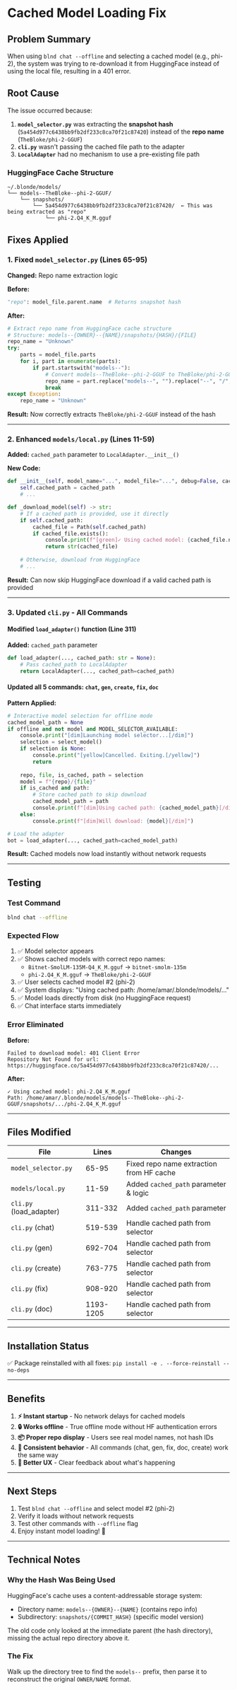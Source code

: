 # Cached Model Loading Fix

## Problem Summary
When using `blnd chat --offline` and selecting a cached model (e.g., phi-2), the system was trying to re-download it from HuggingFace instead of using the local file, resulting in a 401 error.

## Root Cause
The issue occurred because:

1. **`model_selector.py`** was extracting the **snapshot hash** (`5a454d977c6438bb9fb2df233c8ca70f21c87420`) instead of the **repo name** (`TheBloke/phi-2-GGUF`)
2. **`cli.py`** wasn't passing the cached file path to the adapter
3. **`LocalAdapter`** had no mechanism to use a pre-existing file path

### HuggingFace Cache Structure
```
~/.blonde/models/
└── models--TheBloke--phi-2-GGUF/
    └── snapshots/
        └── 5a454d977c6438bb9fb2df233c8ca70f21c87420/  ← This was being extracted as "repo"
            └── phi-2.Q4_K_M.gguf
```

## Fixes Applied

### 1. Fixed `model_selector.py` (Lines 65-95)
**Changed:** Repo name extraction logic

**Before:**
```python
"repo": model_file.parent.name  # Returns snapshot hash
```

**After:**
```python
# Extract repo name from HuggingFace cache structure
# Structure: models--{OWNER}--{NAME}/snapshots/{HASH}/{FILE}
repo_name = "Unknown"
try:
    parts = model_file.parts
    for i, part in enumerate(parts):
        if part.startswith("models--"):
            # Convert models--TheBloke--phi-2-GGUF to TheBloke/phi-2-GGUF
            repo_name = part.replace("models--", "").replace("--", "/", 1)
            break
except Exception:
    repo_name = "Unknown"
```

**Result:** Now correctly extracts `TheBloke/phi-2-GGUF` instead of the hash

---

### 2. Enhanced `models/local.py` (Lines 11-59)
**Added:** `cached_path` parameter to `LocalAdapter.__init__()`

**New Code:**
```python
def __init__(self, model_name="...", model_file="...", debug=False, cached_path: str = None):
    self.cached_path = cached_path
    # ...

def _download_model(self) -> str:
    # If a cached path is provided, use it directly
    if self.cached_path:
        cached_file = Path(self.cached_path)
        if cached_file.exists():
            console.print(f"[green]✓ Using cached model: {cached_file.name}[/green]")
            return str(cached_file)
    
    # Otherwise, download from HuggingFace
    # ...
```

**Result:** Can now skip HuggingFace download if a valid cached path is provided

---

### 3. Updated `cli.py` - All Commands

#### Modified `load_adapter()` function (Line 311)
**Added:** `cached_path` parameter

```python
def load_adapter(..., cached_path: str = None):
    # Pass cached_path to LocalAdapter
    return LocalAdapter(..., cached_path=cached_path)
```

#### Updated all 5 commands: `chat`, `gen`, `create`, `fix`, `doc`

**Pattern Applied:**
```python
# Interactive model selection for offline mode
cached_model_path = None
if offline and not model and MODEL_SELECTOR_AVAILABLE:
    console.print("[dim]Launching model selector...[/dim]")
    selection = select_model()
    if selection is None:
        console.print("[yellow]Cancelled. Exiting.[/yellow]")
        return
    
    repo, file, is_cached, path = selection
    model = f"{repo}/{file}"
    if is_cached and path:
        # Store cached path to skip download
        cached_model_path = path
        console.print(f"[dim]Using cached path: {cached_model_path}[/dim]")
    else:
        console.print(f"[dim]Will download: {model}[/dim]")

# Load the adapter
bot = load_adapter(..., cached_path=cached_model_path)
```

**Result:** Cached models now load instantly without network requests

---

## Testing

### Test Command
```bash
blnd chat --offline
```

### Expected Flow
1. ✅ Model selector appears
2. ✅ Shows cached models with correct repo names:
   - `Bitnet-SmolLM-135M-Q4_K_M.gguf` → `bitnet-smolm-135m`
   - `phi-2.Q4_K_M.gguf` → `TheBloke/phi-2-GGUF`
3. ✅ User selects cached model #2 (phi-2)
4. ✅ System displays: "Using cached path: /home/amar/.blonde/models/..."
5. ✅ Model loads directly from disk (no HuggingFace request)
6. ✅ Chat interface starts immediately

### Error Eliminated
**Before:**
```
Failed to download model: 401 Client Error
Repository Not Found for url: https://huggingface.co/5a454d977c6438bb9fb2df233c8ca70f21c87420/...
```

**After:**
```
✓ Using cached model: phi-2.Q4_K_M.gguf
Path: /home/amar/.blonde/models/models--TheBloke--phi-2-GGUF/snapshots/.../phi-2.Q4_K_M.gguf
```

---

## Files Modified

| File | Lines | Changes |
|------|-------|---------|
| `model_selector.py` | 65-95 | Fixed repo name extraction from HF cache |
| `models/local.py` | 11-59 | Added `cached_path` parameter & logic |
| `cli.py` (load_adapter) | 311-332 | Added `cached_path` parameter |
| `cli.py` (chat) | 519-539 | Handle cached path from selector |
| `cli.py` (gen) | 692-704 | Handle cached path from selector |
| `cli.py` (create) | 763-775 | Handle cached path from selector |
| `cli.py` (fix) | 908-920 | Handle cached path from selector |
| `cli.py` (doc) | 1193-1205 | Handle cached path from selector |

---

## Installation Status
✅ Package reinstalled with all fixes: `pip install -e . --force-reinstall --no-deps`

---

## Benefits

1. **⚡ Instant startup** - No network delays for cached models
2. **🔒 Works offline** - True offline mode without HF authentication errors
3. **📦 Proper repo display** - Users see real model names, not hash IDs
4. **🎯 Consistent behavior** - All commands (chat, gen, fix, doc, create) work the same way
5. **🚀 Better UX** - Clear feedback about what's happening

---

## Next Steps

1. Test `blnd chat --offline` and select model #2 (phi-2)
2. Verify it loads without network requests
3. Test other commands with `--offline` flag
4. Enjoy instant model loading! 🎉

---

## Technical Notes

### Why the Hash Was Being Used
HuggingFace's cache uses a content-addressable storage system:
- Directory name: `models--{OWNER}--{NAME}` (contains repo info)
- Subdirectory: `snapshots/{COMMIT_HASH}` (specific model version)

The old code only looked at the immediate parent (the hash directory), missing the actual repo directory above it.

### The Fix
Walk up the directory tree to find the `models--` prefix, then parse it to reconstruct the original `OWNER/NAME` format.
